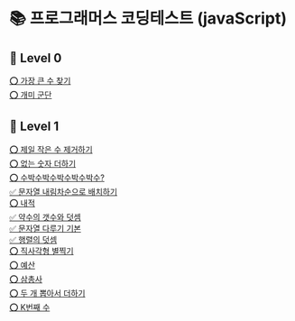 # 📚 프로그래머스 코딩테스트 (javaScript)

## 📂 Level 0

[⭕️ 가장 큰 수 찾기](/Level0/Q1.md)<br/>
[⭕️ 개미 군단](/Level0/Q2.md)<br/>

## 📂 Level 1

[⭕️ 제일 작은 수 제거하기](/Level1/Q1.md)<br/>
[⭕️ 없는 숫자 더하기](/Level1/Q2.md)<br/>
[⭕️ 수박수박수박수박수박수?](/Level1/Q3.md)<br/>
[✅ 문자열 내림차순으로 배치하기](/Level1/Q4.md)<br/>
[⭕️ 내적](/Level1/Q5.md)<br/>
[✅ 약수의 갯수와 덧셈](/Level1/Q6.md)<br/>
[✅ 문자열 다루기 기본](/Level1/Q7.md)<br/>
[✅ 행렬의 덧셈](/Level1/Q8.md)<br/>
[⭕️ 직사각형 별찍기](/Level1/Q9.md)<br/>
[⭕️ 예산](/Level1/Q10.md)<br/>
[⭕️ 삼총사](/Level1/Q11.md)<br/>
[⭕️ 두 개 뽑아서 더하기](/Level1/Q12.md)<br/>
[⭕️ K번째 수](/Level1/Q13.md)<br/>
